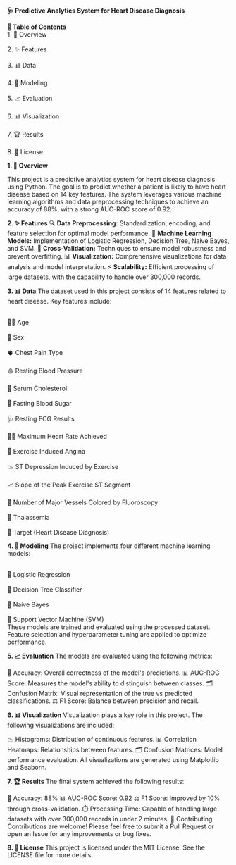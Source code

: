 **🩺 Predictive Analytics System for Heart Disease Diagnosis**

**📌 Table of Contents**
<br>1. 📖 Overview</br>
<br>2. ✨ Features</br>
<br>3. 📊 Data</br>
<br>4. 🧠 Modeling</br>
<br>5. 📈 Evaluation</br>
<br>6. 📊 Visualization</br>
<br>7. 🏆 Results</br>
<br>8. 📜 License</br>


**1. 📖 Overview**

This project is a predictive analytics system for heart disease diagnosis using Python. The goal is to predict whether a patient is likely to have heart disease based on 14 key features. The system leverages various machine learning algorithms and data preprocessing techniques to achieve an accuracy of 88%, with a strong AUC-ROC score of 0.92.

**2. ✨ Features**
🔍 **Data Preprocessing:** Standardization, encoding, and feature selection for optimal model performance.
🤖 **Machine Learning Models:** Implementation of Logistic Regression, Decision Tree, Naive Bayes, and SVM.
🔧 **Cross-Validation:** Techniques to ensure model robustness and prevent overfitting.
📊 **Visualization:** Comprehensive visualizations for data analysis and model interpretation.
⚡ **Scalability:** Efficient processing of large datasets, with the capability to handle over 300,000 records.


**3. 📊 Data**
The dataset used in this project consists of 14 features related to heart disease. Key features include:

<br>🧑‍💼 Age</br>
<br>🚻 Sex</br>
<br>🫀 Chest Pain Type</br>
<br>🩸 Resting Blood Pressure</br>
<br>🧪 Serum Cholesterol</br>
<br>🧪 Fasting Blood Sugar</br>
<br>🩺 Resting ECG Results</br>
<br>🏃‍♂️ Maximum Heart Rate Achieved</br>
<br>🦵 Exercise Induced Angina</br>
<br>📉 ST Depression Induced by Exercise</br>
<br>📈 Slope of the Peak Exercise ST Segment</br>
<br>🔬 Number of Major Vessels Colored by Fluoroscopy</br>
<br>🧬 Thalassemia</br>
<br>🎯 Target (Heart Disease Diagnosis)</br>

**4. 🧠 Modeling**
The project implements four different machine learning models:

<br>🤖 Logistic Regression</br>
<br>🌳 Decision Tree Classifier</br>
<br>🧠 Naive Bayes</br>
<br>🧪 Support Vector Machine (SVM)</br>
These models are trained and evaluated using the processed dataset. Feature selection and hyperparameter tuning are applied to optimize performance.

**5. 📈 Evaluation**
The models are evaluated using the following metrics:

🎯 Accuracy: Overall correctness of the model's predictions.
📊 AUC-ROC Score: Measures the model's ability to distinguish between classes.
🗂️ Confusion Matrix: Visual representation of the true vs predicted classifications.
⚖️ F1 Score: Balance between precision and recall.

**6. 📊 Visualization**
Visualization plays a key role in this project. The following visualizations are included:

📉 Histograms: Distribution of continuous features.
📊 Correlation Heatmaps: Relationships between features.
🗂️ Confusion Matrices: Model performance evaluation.
All visualizations are generated using Matplotlib and Seaborn.

**7. 🏆 Results**
The final system achieved the following results:

🎯 Accuracy: 88%
📊 AUC-ROC Score: 0.92
⚖️ F1 Score: Improved by 10% through cross-validation.
⏱️ Processing Time: Capable of handling large datasets with over 300,000 records in under 2 minutes.
🤝 Contributing
Contributions are welcome! Please feel free to submit a Pull Request or open an Issue for any improvements or bug fixes.

**8. 📜 License**
This project is licensed under the MIT License. See the LICENSE file for more details.
